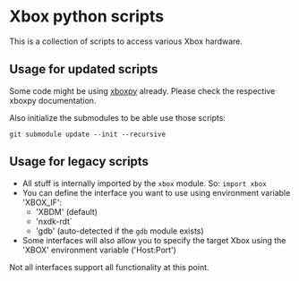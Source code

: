 # Xbox python scripts

This is a collection of scripts to access various Xbox hardware.


## Usage for updated scripts

Some code might be using [xboxpy](https://github.com/XboxDev/xboxpy) already.
Please check the respective xboxpy documentation.

Also initialize the submodules to be able use those scripts:

```
git submodule update --init --recursive
```


## Usage for legacy scripts

* All stuff is internally imported by the `xbox` module. So: `import xbox`
* You can define the interface you want to use using environment variable 'XBOX_IF':
  * 'XBDM' (default)
  * 'nxdk-rdt`
  * 'gdb' (auto-detected if the `gdb` module exists)
* Some interfaces will also allow you to specify the target Xbox using the 'XBOX' environment variable ('Host:Port')

Not all interfaces support all functionality at this point.
